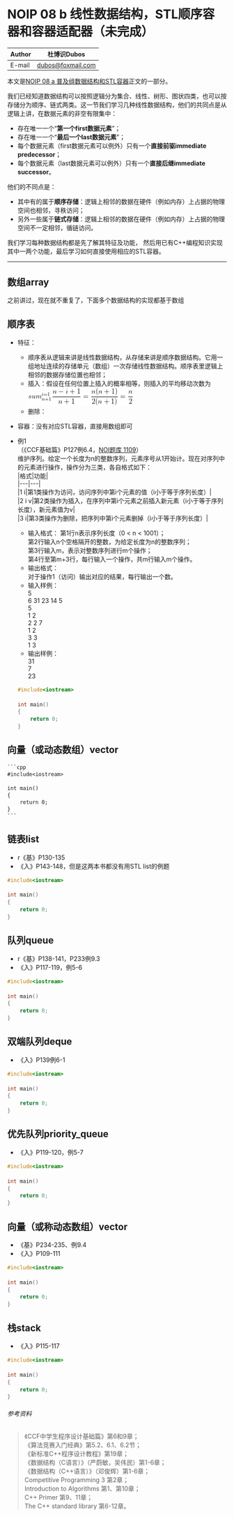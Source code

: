 NOIP 08 b 线性数据结构，STL顺序容器和容器适配器（未完成）  
======

|Author|杜博识Dubos|
|---|---|
|E-mail|dubos@foxmail.com|

本文是[NOIP 08 a 普及组数据结构和STL容器](/NOIP%20Junior/NOIP%2008%20a%20数据结构普及组.md)正文的一部分。  

我们已经知道数据结构可以按照逻辑分为集合、线性、树形、图状四类，也可以按存储分为顺序、链式两类。这一节我们学习几种线性数据结构，他们的共同点是从逻辑上讲，在数据元素的非空有限集中：  
* 存在唯一一个“**第一个first数据元素**”；
* 存在唯一一个“**最后一个last数据元素**”；
* 每个数据元素（first数据元素可以例外）只有一个**直接前驱immediate predecessor**；
* 每个数据元素（last数据元素可以例外）只有一个**直接后继immediate successor**。  

他们的不同点是：
* 其中有的属于**顺序存储**：逻辑上相邻的数据在硬件（例如内存）上占据的物理空间也相邻，寻秩访问；
* 另外一些属于**链式存储**：逻辑上相邻的数据在硬件（例如内存）上占据的物理空间不一定相邻，循链访问。  

我们学习每种数据结构都是先了解其特征及功能， 然后用已有C++编程知识实现其中一两个功能，最后学习如何直接使用相应的STL容器。

------  

## **数组array**
之前讲过，现在就不重复了，下面多个数据结构的实现都基于数组

## 顺序表  
* 特征：
	* 顺序表从逻辑来讲是线性数据结构，从存储来讲是顺序数据结构。它用一组地址连续的存储单元（数组）一次存储线性数据结构。顺序表里逻辑上相邻的数据存储位置也相邻；
	* 插入：假设在任何位置上插入的概率相等，则插入的平均移动次数为  
	![](/diagrams/NOIP%2008%20b%20顺序表2.gif)  
	* 删除：
* 容器：没有对应STL容器，直接用数组即可
* 例1  
（《CCF基础篇》P127例6.4，[NOI题库 1109](http://oj.noi.cn/oj/#main/show/1109)）  
维护序列。给定一个长度为n的整数序列，元素序号从1开始计。现在对序列中的元素进行操作，操作分为三类，各自格式如下：  
|格式|功能|  
|---|---|  
|1 i|第1类操作为访问，访问序列中第i个元素的值（i小于等于序列长度）|  
|2 i v|第2类操作为插入，在序列中第i个元素之前插入新元素（i小于等于序列长度），新元素值为v|  
|3 i|第3类操作为删除，把序列中第i个元素删掉（i小于等于序列长度）|  

	* 输入格式：
	第1行n表示序列长度（0 < n < 1001）；  
	第2行输入n个空格隔开的整数，为给定长度为n的整数序列；  
	第3行输入m，表示对整数序列进行m个操作；  
	第4行至第m+3行，每行输入一个操作，共m行输入m个操作。  
	* 输出格式：  
	对于操作1（访问）输出对应的结果，每行输出一个数。  
	* 输入样例：  
	5  
	6 31 23 14 5  
	5  
	1 2  
	2 2 7  
	1 2  
	3 3  
	1 3  
	* 输出样例：  
	31  
	7  
	23  
	
	
	```cpp
	#include<iostream>

	int main() 
	{
		return 0;
	}
	```	

## 向量（或动态数组）vector
	```cpp
	#include<iostream>

	int main() 
	{
		return 0;
	}
	```

## 链表list
* r《基》P130-135 
* 《入》P143-148，但是这两本书都没有用STL list的例题
```cpp
#include<iostream>

int main() 
{
	return 0;
}
```

## 队列queue
* r《基》P138-141，P233例9.3
* 《入》P117-119，例5-6 
```cpp
#include<iostream>

int main() 
{
	return 0;
}
```

## 双端队列deque
* 《入》P139例6-1
```cpp
#include<iostream>

int main() 
{
	return 0;
}
```

## 优先队列priority_queue
* 《入》P119-120，例5-7 
```cpp
#include<iostream>

int main() 
{
	return 0;
}
```

## 向量（或称动态数组）vector
* 《基》P234-235、例9.4
* 《入》P109-111
```cpp
#include<iostream>

int main() 
{
	return 0;
}
```

## 栈stack
* 《入》P115-117
```cpp
#include<iostream>

int main() 
{
	return 0;
}
```

	
###### 参考资料  

> 《CCF中学生程序设计基础篇》第6和9章；  
> 《算法竞赛入门经典》第5.2、6.1、6.2节；  
> 《新标准C++程序设计教程》第19章；  
> 《数据结构（C语言）》（严蔚敏，吴伟民）第1-6章；  
> 《数据结构（C++语言）》（邓俊辉）第1-6章；  
> Competitive Programming 3 第2章；  
> Introduction to Algorithms 第1、第10章；  
> C++ Primer 第9、11章；  
> The C++ standard library 第6-12章。  
